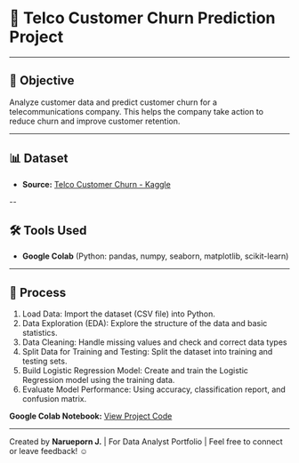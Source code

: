 # 🎁 Telco Customer Churn Prediction Project

---

## 🎯 Objective

Analyze customer data and predict customer churn for a telecommunications company. This helps the company take action to reduce churn and improve customer retention.

---
## 📊 Dataset
- **Source:** [Telco Customer Churn - Kaggle](https://www.kaggle.com/datasets/blastchar/telco-customer-churn/data)

--

## 🛠 Tools Used

- **Google Colab** (Python: pandas, numpy, seaborn, matplotlib, scikit-learn) 

---

## 🧩 Process
   
1. Load Data: Import the dataset (CSV file) into Python.
2. Data Exploration (EDA): Explore the structure of the data and basic statistics.
3. Data Cleaning: Handle missing values and check and correct data types
4. Split Data for Training and Testing: Split the dataset into training and testing sets.
5. Build Logistic Regression Model: Create and train the Logistic Regression model using the training data.
6. Evaluate Model Performance: Using accuracy, classification report, and confusion matrix.

**Google Colab Notebook:** [View Project Code](https://colab.research.google.com/github/patnaka/data-portfolios/blob/main/customer-churn-analysis/telco_customer_churn_prediction.ipynb)

---

Created by **Narueporn J.** | For Data Analyst Portfolio | Feel free to connect or leave feedback! ☺


